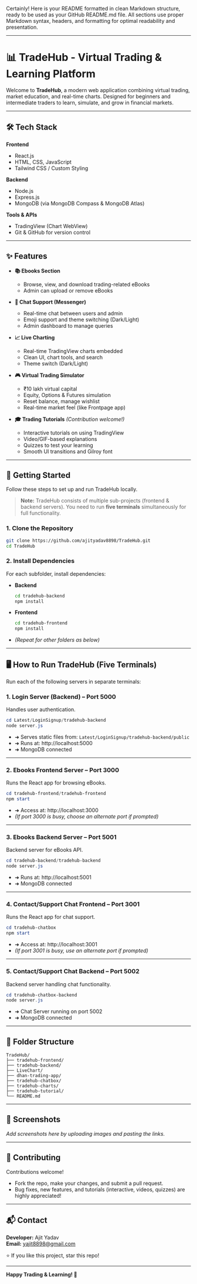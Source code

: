 Certainly! Here is your README formatted in clean Markdown structure, ready to be used as your GitHub README.md file. All sections use proper Markdown syntax, headers, and formatting for optimal readability and presentation.

***

# 📊 TradeHub - Virtual Trading & Learning Platform

Welcome to **TradeHub**, a modern web application combining virtual trading, market education, and real-time charts. Designed for beginners and intermediate traders to learn, simulate, and grow in financial markets.

***

## 🛠️ Tech Stack

**Frontend**  
- React.js  
- HTML, CSS, JavaScript  
- Tailwind CSS / Custom Styling  

**Backend**  
- Node.js  
- Express.js  
- MongoDB (via MongoDB Compass & MongoDB Atlas)  

**Tools & APIs**  
- TradingView (Chart WebView)  
- Git & GitHub for version control  

***

## ✨ Features

- **📚 Ebooks Section**  
  - Browse, view, and download trading-related eBooks  
  - Admin can upload or remove eBooks

- **💬 Chat Support (Messenger)**  
  - Real-time chat between users and admin  
  - Emoji support and theme switching (Dark/Light)  
  - Admin dashboard to manage queries

- **📈 Live Charting**  
  - Real-time TradingView charts embedded  
  - Clean UI, chart tools, and search  
  - Theme switch (Dark/Light)

- **🎮 Virtual Trading Simulator**  
  - ₹10 lakh virtual capital  
  - Equity, Options & Futures simulation  
  - Reset balance, manage wishlist  
  - Real-time market feel (like Frontpage app)

- **🎓 Trading Tutorials** *(Contribution welcome!)*  
  - Interactive tutorials on using TradingView  
  - Video/GIF-based explanations  
  - Quizzes to test your learning  
  - Smooth UI transitions and Gilroy font

***

## 🚀 Getting Started

Follow these steps to set up and run TradeHub locally.

> **Note:** TradeHub consists of multiple sub-projects (frontend & backend servers). You need to run **five terminals** simultaneously for full functionality.

### 1. Clone the Repository

```bash
git clone https://github.com/ajityadav8898/TradeHub.git
cd TradeHub
```

### 2. Install Dependencies

For each subfolder, install dependencies:

- **Backend**
  ```bash
  cd tradehub-backend
  npm install
  ```
- **Frontend**
  ```bash
  cd tradehub-frontend
  npm install
  ```
- *(Repeat for other folders as below)*

***

## 🖥️ How to Run TradeHub (Five Terminals)

Run each of the following servers in separate terminals:

### **1. Login Server (Backend) – Port 5000**

Handles user authentication.

```powershell
cd Latest/LoginSignup/tradehub-backend
node server.js
```
- ➜ Serves static files from: `Latest/LoginSignup/tradehub-backend/public`
- ➜ Runs at: http://localhost:5000
- ➜ MongoDB connected

***

### **2. Ebooks Frontend Server – Port 3000**

Runs the React app for browsing eBooks.

```powershell
cd tradehub-frontend/tradehub-frontend
npm start
```
- ➜ Access at: http://localhost:3000  
- *(If port 3000 is busy, choose an alternate port if prompted)*

***

### **3. Ebooks Backend Server – Port 5001**

Backend server for eBooks API.

```powershell
cd tradehub-backend/tradehub-backend
node server.js
```
- ➜ Runs at: http://localhost:5001  
- ➜ MongoDB connected

***

### **4. Contact/Support Chat Frontend – Port 3001**

Runs the React app for chat support.

```powershell
cd tradehub-chatbox
npm start
```
- ➜ Access at: http://localhost:3001  
- *(If port 3001 is busy, use an alternate port if prompted)*

***

### **5. Contact/Support Chat Backend – Port 5002**

Backend server handling chat functionality.

```powershell
cd tradehub-chatbox-backend
node server.js
```
- ➜ Chat Server running on port 5002  
- ➜ MongoDB connected

***

## 📂 Folder Structure

```
TradeHub/
├── tradehub-frontend/
├── tradehub-backend/
├── LiveChart/
├── dhan-trading-app/
├── tradehub-chatbox/
├── tradehub-charts/
├── tradehub-tutorial/
└── README.md
```

***

## 📸 Screenshots

*Add screenshots here by uploading images and pasting the links.*

***

## 🤝 Contributing

Contributions welcome!  
- Fork the repo, make your changes, and submit a pull request.  
- Bug fixes, new features, and tutorials (interactive, videos, quizzes) are highly appreciated!

***

## 📬 Contact

**Developer:** Ajit Yadav  
**Email:** yajit8898@gmail.com

⭐ If you like this project, star this repo!

***

**Happy Trading & Learning! 🚀**
